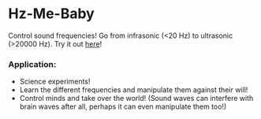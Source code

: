 # Hz-Me-Baby
Control sound frequencies! Go from infrasonic (&lt;20 Hz) to ultrasonic (>20000 Hz). Try it out [here][page link]!

### Application:
- Science experiments!
- Learn the different frequencies and manipulate them against their will!
- Control minds and take over the world! (Sound waves can interfere with brain waves after all, perhaps it can even manipulate them too!)

[page link]: https://greturn.github.io/Hz-Me-Baby/
